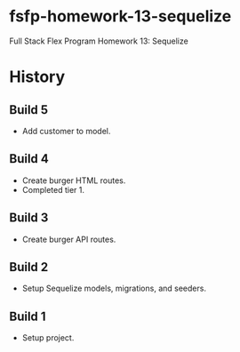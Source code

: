 # fsfp-homework-13-sequelize

Full Stack Flex Program Homework 13: Sequelize


# History

## Build 5

* Add customer to model.

## Build 4

* Create burger HTML routes.
* Completed tier 1.

## Build 3

* Create burger API routes.

## Build 2

* Setup Sequelize models, migrations, and seeders.

## Build 1

* Setup project.
